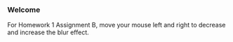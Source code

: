 ### Welcome

For Homework 1 Assignment B, move your mouse left and right to decrease and increase the blur effect.
